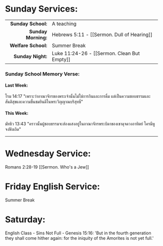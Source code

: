 
# Sunday Services:

| | |
| --:|:-- |
| **Sunday School:**  |	A teaching
| **Sunday Morning:** |	Hebrews 5:11 - [[Sermon. Dull of Hearing]]
| **Welfare School:** |	Summer Break
| **Sunday Night:**   |  Luke 11:24-26 - [[Sermon. Clean But Empty]]

### Sunday School Memory Verse:
#### Last Week: 

โรม 14:17 "เพราะว่าอาณาจักรของพระเจ้านั้นไม่ใช่การกินและการดื่ม แต่เป็นความชอบธรรมและสันติสุขและความชื่นชมยินดีในพระวิญญาณบริสุทธิ์"

#### This Week:

มัทธิว 13:43 "คราวนั้นผู้ชอบธรรมจะส่องแสงอยู่ในอาณาจักรพระบิดาของเขาดุจดวงอาทิตย์ ใครมีหูจงฟังเถิด"

---
# Wednesday Service:

Romans 2:28-19 [[Sermon. Who's a Jew]]

# Friday English Service:

Summer Break

# Saturday:

English Class - Sins Not Full - Genesis 15:16: 'But in the fourth generation they shall come hither again: for the iniquity of the Amorites is not yet full.'